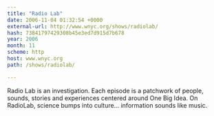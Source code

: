 ```yaml
---
title: "Radio Lab"
date: 2006-11-04 01:32:54 +0000
external-url: http://www.wnyc.org/shows/radiolab/
hash: 73841797429308b45e3ed7d915d7b678
year: 2006
month: 11
scheme: http
host: www.wnyc.org
path: /shows/radiolab/

---
```


Radio Lab is an investigation. Each episode is a patchwork of people, sounds, stories and experiences centered around One Big Idea. On RadioLab, science bumps into culture... information sounds like music.
